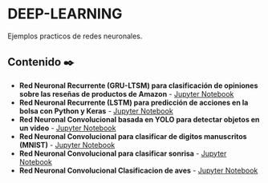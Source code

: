 # DEEP-LEARNING
Ejemplos practicos de redes neuronales.
## Contenido ✒️
- **Red Neuronal Recurrente (GRU-LTSM) para clasificación de opiniones sobre las reseñas de productos de Amazon** - [Jupyter Notebook](https://github.com/etson32/DEEP-LEARNING/blob/main/LSTM_Amazon_REVIEWS.ipynb)
- **Red Neuronal Recurrente (LSTM) para predicción de acciones en la bolsa con Python y Keras** - [Jupyter Notebook](https://github.com/etson32/DEEP-LEARNING/blob/main/14_PrediccAccionesBolsa.ipynb)
- **Red Neuronal Convolucional basada en YOLO para detectar objetos en
            un video** - [Jupyter Notebook](https://github.com/etson32/DEEP-LEARNING/blob/main/Yolo_Video_Object_Detector/yolo_v3_video_detection.ipynb)
- **Red Neuronal Convolucional para clasificar de digitos manuscritos (MNIST)** - [Jupyter Notebook](https://github.com/etson32/DEEP-LEARNING/blob/main/LABORATORIO06_CNN.ipynb)
- **Red Neuronal Convolucional para clasificar sonrisa** - [Jupyter Notebook](https://github.com/etson32/DEEP-LEARNING/blob/main/Clasificador_Binario_Sonrisas.ipynb)
- **Red Neuronal Convolucional Clasificacion de aves** - [Jupyter Notebook](https://github.com/etson32/DEEP-LEARNING/blob/main/Clasificacion_aves_Red_Neuronal_Convolucional.ipynb)

